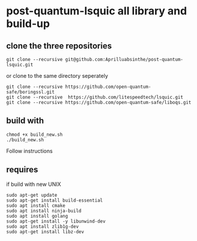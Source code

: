 # post-quantum-lsquic all library and build-up


## clone the three repositories

```
git clone --recursive git@github.com:Aprilluabsinthe/post-quantum-lsquic.git
```
or clone to the same directory seperately
```
git clone --recursive https://github.com/open-quantum-safe/boringssl.git
git clone --recursive  https://github.com/litespeedtech/lsquic.git
git clone --recursive https://github.com/open-quantum-safe/liboqs.git
```

## build with 
```
chmod +x build_new.sh 
./build_new.sh 
```
Follow instructions

## requires
if build with new UNIX

```
sudo apt-get update
sudo apt-get install build-essential
sudo apt install cmake
sudo apt install ninja-build
sudo apt install golang
sudo apt-get install -y libunwind-dev
sudo apt install zlib1g-dev
sudo apt-get install libz-dev
```
